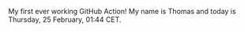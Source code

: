 My first ever working GitHub Action!
My name is Thomas and today is Thursday, 25 February, 01:44 CET. 
